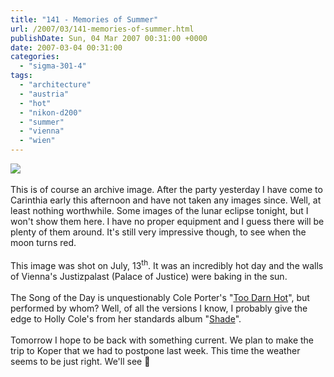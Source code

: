```yaml
---
title: "141 - Memories of Summer"
url: /2007/03/141-memories-of-summer.html
publishDate: Sun, 04 Mar 2007 00:31:00 +0000
date: 2007-03-04 00:31:00
categories: 
  - "sigma-301-4"
tags: 
  - "architecture"
  - "austria"
  - "hot"
  - "nikon-d200"
  - "summer"
  - "vienna"
  - "wien"
---
```

<a href="https://d25zfm9zpd7gm5.cloudfront.net/1200x1200/2006/20060713_160632_ps.jpg"><img src="https://d25zfm9zpd7gm5.cloudfront.net/0600x0600/2006/20060713_160632_ps.jpg"/></a><br/><br/>This is of course an archive image. After the party yesterday I have come to Carinthia early this afternoon and have not taken any images since. Well, at least nothing worthwhile. Some images of the lunar eclipse tonight, but I won't show them here. I have no proper equipment and I guess there will be plenty of them around. It's still very impressive though, to see when the moon turns red.<br/><br/>This image was shot on July, 13<sup>th</sup>. It was an incredibly hot day and the walls of Vienna's Justizpalast (Palace of Justice) were baking in the sun.<br/><br/>The Song of the Day is unquestionably Cole Porter's "<a href="http://en.wikipedia.org/wiki/Too_Darn_Hot" target="_blank">Too Darn Hot</a>", but performed by whom? Well, of all the versions I know, I probably give the edge to Holly Cole's from her standards album "<a href="http://www.amazon.com/Shade-Holly-Cole/dp/B00009VYNM" target="_blank">Shade</a>".<br/><br/>Tomorrow I hope to be back with something current. We plan to make the trip to Koper that we had to postpone last week. This time the weather seems to be just right. We'll see 🙂
